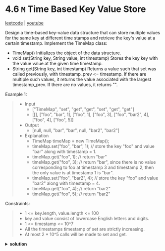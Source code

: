 # 4.6 `M` Time Based Key Value Store

[leetcode](https://leetcode.com/problems/time-based-key-value-store/) |
[youtube](https://www.youtube.com/watch?v=fu2cD_6E8Hw)

Design a time-based key-value data structure that can store multiple values for the same key
at different time stamps and retrieve the key's value at a certain timestamp.
Implement the TimeMap class:
- TimeMap() Initializes the object of the data structure.
- void set(String key, String value, int timestamp) Stores the key key with the value value at the given time timestamp.
- String get(String key, int timestamp) Returns a value such that set was called previously, with timestamp_prev <= timestamp. If there are multiple such values, it returns the value associated with the largest timestamp_prev. If there are no values, it returns "".

Example 1:
> - Input
>     - ["TimeMap", "set", "get", "get", "set", "get", "get"]
>     - [[], ["foo", "bar", 1], ["foo", 1], ["foo", 3], ["foo", "bar2", 4], ["foo", 4], ["foo", 5]]
> - Output
>     - [null, null, "bar", "bar", null, "bar2", "bar2"]
> - Explanation
>     - TimeMap timeMap = new TimeMap();
>     - timeMap.set("foo", "bar", 1);  // store the key "foo" and value "bar" along with timestamp = 1.
>     - timeMap.get("foo", 1);         // return "bar"
>     - timeMap.get("foo", 3);         // return "bar", since there is no value corresponding to foo at timestamp 3 and timestamp 2, then the only value is at timestamp 1 is "bar".
>     - timeMap.set("foo", "bar2", 4); // store the key "foo" and value "bar2" along with timestamp = 4.
>     - timeMap.get("foo", 4);         // return "bar2"
>     - timeMap.get("foo", 5);         // return "bar2"

Constraints:
> - 1 <= key.length, value.length <= 100
> - key and value consist of lowercase English letters and digits.
> - 1 <= timestamp <= 10^7
> - All the timestamps timestamp of set are strictly increasing.
> - At most 2 * 10^5 calls will be made to set and get.

<details>
    <summary><b>solution</b></summary>    

```go
type TimeVal struct {
    time  int
    value string
}

type TimeMap struct {
    store map[string][]TimeVal
}

func Constructor() TimeMap {
    return TimeMap{store: make(map[string][]TimeVal)}
}

func (this *TimeMap) Set(key string, value string, timestamp int)  {
    if _, ok := this.store[key]; !ok {
        this.store[key] = make([]TimeVal, 0)
    }
    this.store[key] = append(this.store[key], TimeVal{timestamp, value})
}

func (this *TimeMap) Get(key string, timestamp int) string {
    var res string
    var values []TimeVal
    if _, ok := this.store[key]; ok {
        values = this.store[key]
    }
    l, r := 0, len(values)-1
    for l <= r {
        mid := l + (r-l)/2
        if values[mid].time <= timestamp {
            res = values[mid].value
            l = mid + 1
        } else {
            r = mid - 1
        }
    }
    return res
}
```
</details>
